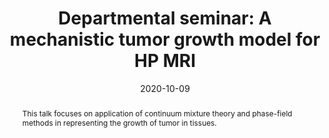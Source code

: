 ---
title: 'Departmental seminar: A mechanistic tumor growth model for HP MRI'
event: Civil and Environmental Engineering, CMU
event_url: ''
location: 'Pittsburgh, USA'
address: ''
summary: 'This talk focuses on application of continuum mixture theory and phase-field methods in representing the growth of tumor in tissues.'
abstract: 'This talk focuses on application of continuum mixture theory and phase-field methods in representing the growth of tumor in tissues.'
authors: [admin]
tags: ['Phase Field Methods', 'Continuum Mixture Theory', 'Tumor Modeling', 'Computational Oncology']
date: '2020-10-09'
all_day: false
publishDate: '2020-10-16'
featured: false
---